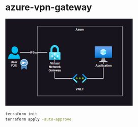 # azure-vpn-gateway

<img src=".docs/vpn.png" width=400 />

```sh
terraform init
terraform apply -auto-approve
```

